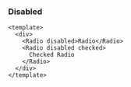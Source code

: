### Disabled

<!--start-code-->

```vue
<template>
  <div>
    <Radio disabled>Radio</Radio>
    <Radio disabled checked>
      Checked Radio
    </Radio>
  </div>
</template>
```

<!--end-code-->
